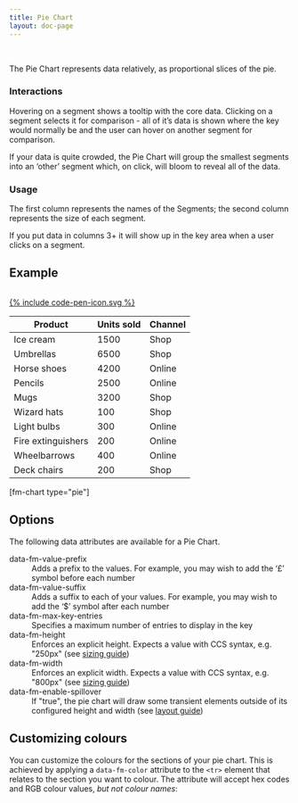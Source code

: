 ```yaml
---
title: Pie Chart
layout: doc-page
---
```


&nbsp;

The Pie Chart represents data relatively, as proportional slices of the pie.
### Interactions
Hovering on a segment shows a tooltip with the core data. Clicking on a segment selects it for comparison - all of it’s data is shown where the key would normally be and the user can hover on another segment for comparison.

<span class="tip">If your data is quite crowded, the Pie Chart will group the smallest segments into an ‘other’ segment which, on click, will bloom to reveal all of the data.</span>
### Usage
The first column represents the names of the Segments; the second column represents the size of each segment.

<span class="tip">If you put data in columns 3+ it will show up in the key area when a user clicks on a segment.</span>
## Example
<pre class="line-numbers" data-src="/code-examples/pie-documentation.html"></pre>
<a href="http://codepen.io/Factmint/pen/XJejpL/" class="codepen-button">
	{% include code-pen-icon.svg %}
</a>

<div id="demo" class="documentation-example-container">
<table class="fm-pie">
<thead>
<tr>
<th>Product</th>
<th>Units sold</th>
<th>Channel</th>
</tr>
</thead>
<tbody>
<tr>
<td>Ice cream</td>
<td>1500</td>
<td>Shop</td>
</tr>
<tr>
<td>Umbrellas</td>
<td>6500</td>
<td>Shop</td>
</tr>
<tr>
<td>Horse shoes</td>
<td>4200</td>
<td>Online</td>
</tr>
<tr>
<td>Pencils</td>
<td>2500</td>
<td>Online</td>
</tr>
<tr>
<td>Mugs</td>
<td>3200</td>
<td>Shop</td>
</tr>
<tr>
<td>Wizard hats</td>
<td>100</td>
<td>Shop</td>
</tr>
<tr>
<td>Light bulbs</td>
<td>300</td>
<td>Online</td>
</tr>
<tr>
<td>Fire extinguishers</td>
<td>200</td>
<td>Online</td>
</tr>
<tr>
<td>Wheelbarrows</td>
<td>400</td>
<td>Online</td>
</tr>
<tr>
<td>Deck chairs</td>
<td>200</td>
<td>Shop</td>
</tr>
</tbody>
</table>

[fm-chart type="pie"]
</div>

## Options
The following data attributes are available for a Pie Chart.

<dl><dt>data-fm-value-prefix</dt><dd>Adds a prefix to the values. For example, you may wish to add the ‘£’ symbol before each number</dd><dt>data-fm-value-suffix</dt><dd>Adds a suffix to each of your values. For example, you may wish to add the ‘$’ symbol after each number</dd><dt>data-fm-max-key-entries</dt><dd>Specifies a maximum number of entries to display in the key</dd><dt>data-fm-height</dt><dd>Enforces an explicit height. Expects a value with CCS syntax, e.g. "250px" (see <a href="/documentation/chart-layout-and-sizing/#size">sizing guide</a>)</dd><dt>data-fm-width</dt><dd>Enforces an explicit width. Expects a value with CCS syntax, e.g. "800px" (see <a href="/documentation/chart-layout-and-sizing/#size">sizing guide</a>)</dd> <dt>data-fm-enable-spillover</dt><dd>If "true", the pie chart will draw some transient elements outside of its configured height and width (see <a href="/documentation/chart-layout-and-sizing/#spillover">layout guide</a>)</dd>
</dl>

## Customizing colours
You can customize the colours for the sections of your pie chart. This is achieved by applying a <code>data-fm-color</code> attribute to the <code>&#60;tr&#62;</code> element that relates to the section you want to colour. The attribute will accept hex codes and RGB colour values, <em>but not colour names</em>:

<pre class="line-numbers" data-src="/code-examples/pie-hex-code-example.html"></pre>